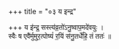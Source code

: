+++
title = "०३ य इन्द्र"

+++
य इ॑न्द्र॒ सस्त्य॑व्र॒तो॑ऽनु॒ष्वाप॒मदे॑वयुः ।  
स्वैः ष एवै॑र्मुमुर॒त्पोष्यं॑ र॒यिं स॑नु॒तर्धे॑हि॒ तं ततः॑ ॥